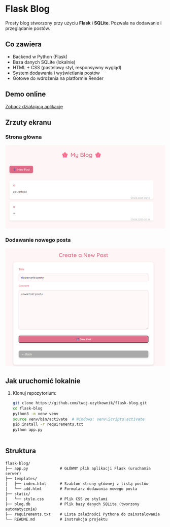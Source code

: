 #  Flask Blog

Prosty blog stworzony przy użyciu **Flask** i **SQLite**. Pozwala na dodawanie i przeglądanie postów.

## Co zawiera

- Backend w Python (Flask)
- Baza danych SQLite (lokalnie)
- HTML + CSS (pastelowy styl, responsywny wygląd)
- System dodawania i wyświetlania postów
- Gotowe do wdrożenia na platformie Render

## Demo online

[Zobacz działającą aplikację](https://isi-blog-1.onrender.com/)

##  Zrzuty ekranu

###  Strona główna  
![screen-1](flask-blog/screen-1.png)

###  Dodawanie nowego posta  
![screen-2](flask-blog/screen-2.png)

##  Jak uruchomić lokalnie

1. Klonuj repozytorium:
   ```bash
   git clone https://github.com/twoj-uzytkownik/flask-blog.git
   cd flask-blog
   python3 -m venv venv
   source venv/bin/activate  # Windows: venv\Scripts\activate
   pip install -r requirements.txt
   python app.py
   
   
   
## Struktura
```
flask-blog/
├── app.py              # GŁÓWNY plik aplikacji Flask (uruchamia serwer)
├── templates/
│   ├── index.html      # Szablon strony głównej z listą postów
│   └── add.html        # Formularz dodawania nowego posta
├── static/
│   └── style.css       # Plik CSS ze stylami 
├── blog.db             # Plik bazy danych SQLite (tworzony automatycznie)
├── requirements.txt    # Lista zależności Pythona do zainstalowania
└── README.md           # Instrukcja projektu 
